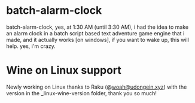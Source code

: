 # batch-alarm-clock

batch-alarm-clock, yes, at 1:30 AM (until 3:30 AM), i had the idea to make an alarm clock in a batch script based text adventure game engine that i made, and it actually works [on windows], if you want to wake up, this will help. yes, i'm crazy.

# Wine on Linux support

Newly working on Linux thanks to Raku (@woah@udongein.xyz) with the version in the _linux-wine-version folder, thank you so much!